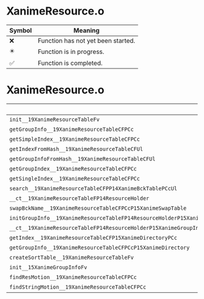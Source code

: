 # XanimeResource.o
| Symbol | Meaning 
| ------------- | ------------- 
| :x: | Function has not yet been started. 
| :eight_pointed_black_star: | Function is in progress. 
| :white_check_mark: | Function is completed. 


# XanimeResource.o
| Symbol | Decompiled? |
| ------------- | ------------- |
| `init__19XanimeResourceTableFv` | :x: |
| `getGroupInfo__19XanimeResourceTableCFPCc` | :x: |
| `getSimpleIndex__19XanimeResourceTableCFPCc` | :x: |
| `getIndexFromHash__19XanimeResourceTableCFUl` | :x: |
| `getGroupInfoFromHash__19XanimeResourceTableCFUl` | :x: |
| `getGroupIndex__19XanimeResourceTableCFPCc` | :x: |
| `getSingleIndex__19XanimeResourceTableCFPCc` | :x: |
| `search__19XanimeResourceTableCFPP14XanimeBckTablePCcUl` | :x: |
| `__ct__19XanimeResourceTableFP14ResourceHolder` | :x: |
| `swapBckName__19XanimeResourceTableCFPCcP15XanimeSwapTable` | :x: |
| `initGroupInfo__19XanimeResourceTableFP14ResourceHolderP15XanimeGroupInfoP13XanimeAuxInfoP13XanimeOfsInfoP14XanimeBckTableP15XanimeBckTable2P15XanimeBckTable3P15XanimeBckTable4P15XanimeSwapTable` | :x: |
| `__ct__19XanimeResourceTableFP14ResourceHolderP15XanimeGroupInfoP13XanimeAuxInfoP13XanimeOfsInfoP14XanimeBckTableP15XanimeBckTable2P15XanimeBckTable3P15XanimeBckTable4P15XanimeSwapTable` | :x: |
| `getIndex__19XanimeResourceTableCFP15XanimeDirectoryPCc` | :x: |
| `getGroupInfo__19XanimeResourceTableCFPCcP15XanimeDirectory` | :x: |
| `createSortTable__19XanimeResourceTableFv` | :x: |
| `init__15XanimeGroupInfoFv` | :x: |
| `findResMotion__19XanimeResourceTableCFPCc` | :x: |
| `findStringMotion__19XanimeResourceTableCFPCc` | :x: |
